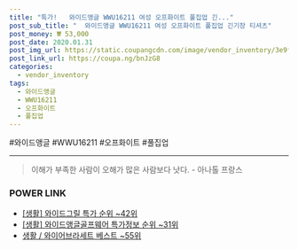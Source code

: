 ```yaml
--- 
title: "특가!   와이드앵글 WWU16211 여성 오프화이트 풀집업 긴..." 
post_sub_title: "  와이드앵글 WWU16211 여성 오프화이트 풀집업 긴기장 티셔츠" 
post_money: ₩ 53,000 
post_date: 2020.01.31 
post_img_url: https://static.coupangcdn.com/image/vendor_inventory/3e9f/4a4841f9517c80a32b6a3f8bcebdcb0620d682bb794932e532c47fccdef8.jpg 
post_link_url: https://coupa.ng/bnJzG8 
categories: 
  - vendor_inventory 
tags: 
  - 와이드앵글 
  - WWU16211 
  - 오프화이트 
  - 풀집업 
--- 
```

  #와이드앵글 #WWU16211 #오프화이트 #풀집업 
<hr> 

> 이해가 부족한 사람이 오해가 많은 사람보다 낫다. - 아나톨 프랑스 


### POWER LINK

* <a href="https://blog.naver.com/sakai111/221784641488" target="_blank"> [생활] 와이드그릴 특가 순위 ~42위</a>
* <a href="https://blog.naver.com/sakai111/221777025503" target="_blank"> [생활] 와이드앵글골프웨어 특가정보 순위 ~31위</a>
* <a href="https://blog.naver.com/santokki14/221784547203" target="_blank">생활 / 와이어브라세트 베스트 ~55위</a>
